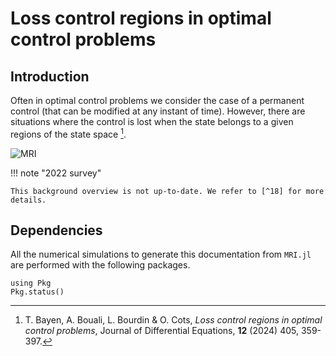 # Loss control regions in optimal control problems
## Introduction

Often in optimal control problems we consider the case of a permanent control (that can be modified at any instant of time). However, there are situations where the control is lost when the state belongs to a given regions of the state space [^1].

![MRI](mri-resources/mri.jpg)



!!! note "2022 survey"

    This background overview is not up-to-date. We refer to [^18] for more details.



[^1]: T. Bayen, A. Bouali, L. Bourdin & O. Cots, *Loss control regions in optimal control problems*, Journal of Differential Equations, **12** (2024) 405, 359-397.

## Dependencies

All the numerical simulations to generate this documentation from `MRI.jl` are performed with the following packages.

```@example
using Pkg
Pkg.status()
```
